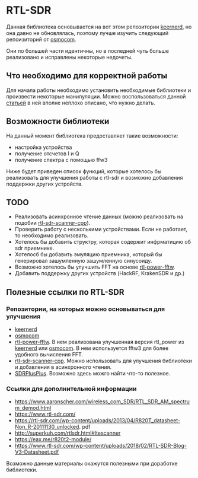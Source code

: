# RTL-SDR

Данная библиотека основывается на вот этом репозитории [keernerd](https://github.com/keenerd/rtl-sdr), но она давно не обновлялась, поэтому лучше изучить следующий репоизиторий от [osmocom](https://github.com/osmocom/rtl-sdr).

Они по большей части идентичны, но в последней чуть больше реализовано и исправлены некоторые недочеты.

## Что необходимо для корректной работы

Для начала работы необходимо установить необходимые библиотеки и произвести некоторые манипуляции. Можно воспользоваться данной [статьей](https://blog.radiotech.kz/radio/bystryj-start-s-rtl-sdr-v-linux/) в ней вполне неплохо описано, что нужно делать.

## Возможности библиотеки

На данный момент библиотека предоставляет такие возможности:

- настройка устройства
- получение отсчетов I и Q
- получение спектра c помощью ffw3

Ниже будет приведен список функций, которые хотелось бы реализовать для улучшения работы с rtl-sdr и возможно добавления поддержки других устройств.

## TODO

- Реализовать асинхронное чтение данных (можно реализовать на подобии [rtl-sdr-scanner-cpp](https://github.com/shajen/rtl-sdr-scanner-cpp/tree/master)).
- Проверить работу с несколькими устройствами. Если не работает, то необходимо реализовать.
- Хотелось бы добавить структру, которая содержит инфрматицию об sdr приемнике.
- Хотелосб бы добавить эмуляцию приемника, который бы генерировал зашумленную 
зашумленную синусоиду.
- Возможно хотелось бы улучшить FFT на основе [rtl-power-fftw](https://github.com/AD-Vega/rtl-power-fftw/tree/master).
- Добавить поддержку других устройств (HackRF, KrakenSDR и др.)

## Полезные ссылки по RTL-SDR

### Репозитории, на которых можно основываться для улучшения

- [keernerd](https://github.com/keenerd/rtl-sdr)
- [osmocom](https://github.com/osmocom/rtl-sdr)
- [rtl-power-fftw](https://github.com/AD-Vega/rtl-power-fftw/tree/master). В нем реализована улучшенная версия rtl_power из [keernerd](https://github.com/keenerd/rtl-sdr) или [osmocom](https://github.com/osmocom/rtl-sdr). В нем используется fftw3 для более удобного вычисления FFT.
- [rtl-sdr-scanner-cpp](https://github.com/shajen/rtl-sdr-scanner-cpp/tree/master). Можно использовать для улучшения библиотеки и добавления в асинхронного чтения.
- [SDRPlusPlus](https://github.com/AlexandreRouma/SDRPlusPlus/tree/master). Возможно здесь можго найти что-то полезное.

### Ссылки для дополнительной информации

- https://www.aaronscher.com/wireless_com_SDR/RTL_SDR_AM_spectrum_demod.html
- https://www.rtl-sdr.com/
- https://rtl-sdr.com/wp-content/uploads/2013/04/R820T_datasheet-Non_R-20111130_unlocked.
pdf
- http://superkuh.com/rtlsdr.html#ltescanner
- https://eax.me/r820t2-module/
- https://www.rtl-sdr.com/wp-content/uploads/2018/02/RTL-SDR-Blog-V3-Datasheet.pdf

Возможно данные материалы окажутся полезными при доработке библиотеки.